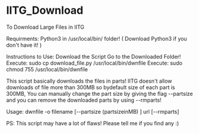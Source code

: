 # IITG_Download
To Download Large Files in IITG

Requirments: Python3 in /usr/local/bin/ folder!
( Download Python3 if you don't have it! )

Instructions to Use:
    Download the Script
    Go to the Downloaded Folder!
    Execute: sudo cp download_file.py /usr/local/bin/dwnfile
    Execute: sudo chmod 755 /usr/local/bin/dwnfile
    
This script basically downloads the files in parts! IITG doesn't allow downloads of file more than 300MB so bydefault size of each part is 300MB, You can manually change the part size by giving the flag --partsize and you can remove the downloaded parts by using --rmparts!

Usage: dwnfile -o filename [--partsize (partsizeinMB) ] url [--rmparts]

PS: This script may have a lot of flaws! Please tell me if you find any :)
